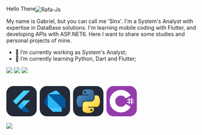 Hello There<img align="center" alt="Rafa-Js" height="30" width="35" src="https://lumiere-a.akamaihd.net/v1/images/image_24de51ea.gif">

My name is Gabriel, but you can call me 'Sinx'. I'm a System's Analyst with expertise in DataBase solutions.
I'm learning mobile coding with Flutter, and developing APIs with ASP.NET6.
Here I want to share some studies and personal projects of mine.


- 🔭 I’m currently working as System's Analyst;
- 🌱 I’m currently learning Python, Dart and Flutter;

![](http://github-profile-summary-cards.vercel.app/api/cards/stats?username=sinxcode&theme=2077)
![](http://github-profile-summary-cards.vercel.app/api/cards/repos-per-language?username=sinxcode&theme=2077)
![](http://github-profile-summary-cards.vercel.app/api/cards/profile-details?username=sinxcode&theme=2077)


<div style="display: inline_block"><br> 
       <img align="center" alt="Rafa-Python" height="80" width="80" src="https://github.com/tandpfun/skill-icons/blob/main/icons/Flutter-Dark.svg">&nbsp 
         <img align="center" alt="Rafa-Python" height="80" width="80" src="https://github.com/tandpfun/skill-icons/blob/main/icons/Dart-Dark.svg">&nbsp  
            <img align="center" alt="Rafa-Python" height="80" width="80" src="https://github.com/tandpfun/skill-icons/blob/main/icons/Python-Dark.svg">&nbsp  
              <img align="center" alt="Rafa-Python" height="80" width="80" src="https://github.com/tandpfun/skill-icons/blob/main/icons/CS.svg">&nbsp                     
</div>
<br>
<div> 
  <a href="https://www.linkedin.com/in/sinxs/" target="_blank"><img src="https://img.shields.io/badge/-LinkedIn-%230077B5?style=for-the-badge&logo=linkedin&logoColor=white" target="_blank"></a>   
</div>





